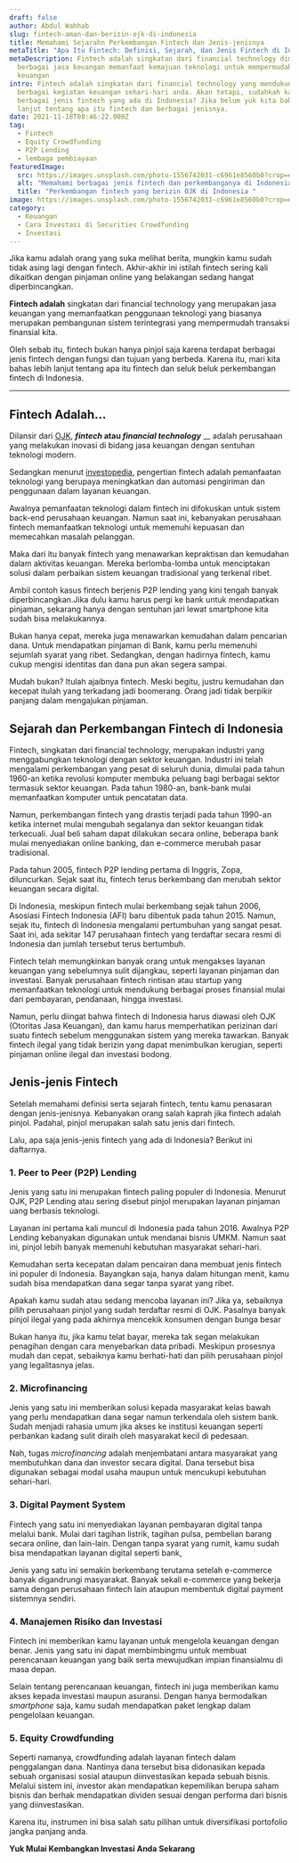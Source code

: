 ```yaml
---
draft: false
author: Abdul Wahhab
slug: fintech-aman-dan-berizin-ojk-di-indonesia
title: Memahami Sejarahn Perkembangan Fintech dan Jenis-jenisnya
metaTitle: "Apa Itu Fintech: Definisi, Sejarah, dan Jenis Fintech di Indonesia"
metaDescription: Fintech adalah singkatan dari financial technology dimana
  berbagai jasa keuangan memanfaat kemajuan teknologi untuk mempermudah proses
  keuangan
intro: Fintech adalah singkatan dari financial technology yang mendukung
  berbagai kegiatan keuangan sehari-hari anda. Akan tetapi, sudahkah kamu paham
  berbagai jenis fintech yang ada di Indonesia? Jika belum yuk kita bahas lebih
  lanjut tentang apa itu fintech dan berbagai jenisnya.
date: 2021-11-18T08:46:22.000Z
tag:
  - Fintech
  - Equity Crowdfunding
  - P2P Lending
  - lembaga pembiayaan
featuredImage:
  src: https://images.unsplash.com/photo-1556742031-c6961e8560b0?crop=entropy&cs=tinysrgb&fit=max&fm=jpg&ixid=MnwxMTc3M3wwfDF8c2VhcmNofDE0fHxmaW50ZWNofGVufDB8fHx8MTY0MDA2MjI1NA&ixlib=rb-1.2.1&q=80&w=1080
  alt: "Memahami berbagai jenis fintech dan perkembanganya di Indonesia "
  title: "Perkembangan fintech yang berizin OJK di Indonesia "
image: https://images.unsplash.com/photo-1556742031-c6961e8560b0?crop=entropy&cs=tinysrgb&fit=max&fm=jpg&ixid=MnwxMTc3M3wwfDF8c2VhcmNofDE0fHxmaW50ZWNofGVufDB8fHx8MTY0MDA2MjI1NA&ixlib=rb-1.2.1&q=80&w=1080
category:
  - Keuangan
  - Cara Investasi di Securities Crowdfunding
  - Investasi
---
```

Jika kamu adalah orang yang suka melihat berita, mungkin kamu sudah tidak asing lagi dengan fintech. Akhir-akhir ini istilah fintech sering kali dikaitkan dengan pinjaman online yang belakangan sedang hangat diperbincangkan.

**Fintech adalah** singkatan dari financial technology yang merupakan jasa keuangan yang memanfaatkan penggunaan teknologi yang biasanya merupakan pembangunan sistem terintegrasi yang mempermudah transaksi finansial kita.

Oleh sebab itu, fintech bukan hanya pinjol saja karena terdapat berbagai jenis fintech dengan fungsi dan tujuan yang berbeda. Karena itu, mari kita bahas lebih lanjut tentang apa itu fintech dan seluk beluk perkembangan fintech di Indonesia.

- - -

## Fintech Adalah...

Dilansir dari [OJK](https://sikapiuangmu.ojk.go.id/FrontEnd/CMS/Article/10468), ***fintech* atau *financial technology*** __ adalah perusahaan yang melakukan inovasi di bidang jasa keuangan dengan sentuhan teknologi modern.

Sedangkan menurut [investopedia](https://www.investopedia.com/terms/f/fintech.asp), pengertian fintech adalah pemanfaatan teknologi yang berupaya meningkatkan dan automasi pengiriman dan penggunaan dalam layanan keuangan.

Awalnya pemanfaatan teknologi dalam fintech ini difokuskan untuk sistem back-end perusahaan keuangan. Namun saat ini, kebanyakan perusahaan fintech memanfaatkan teknologi untuk memenuhi kepuasan dan memecahkan masalah pelanggan.

Maka dari itu banyak fintech yang menawarkan kepraktisan dan kemudahan dalam aktivitas keuangan. Mereka berlomba-lomba untuk menciptakan solusi dalam perbaikan sistem keuangan tradisional yang terkenal ribet.

Ambil contoh kasus fintech berjenis P2P lending yang kini tengah banyak diperbincangkan.Jika dulu kamu harus pergi ke bank untuk mendapatkan pinjaman, sekarang hanya dengan sentuhan jari lewat smartphone kita sudah bisa melakukannya.

Bukan hanya cepat, mereka juga menawarkan kemudahan dalam pencarian dana. Untuk mendapatkan pinjaman di Bank, kamu perlu memenuhi sejumlah syarat yang ribet. Sedangkan, dengan hadirnya fintech, kamu cukup mengisi identitas dan dana pun akan segera sampai.

Mudah bukan? Itulah ajaibnya fintech. Meski begitu, justru kemudahan dan kecepat itulah yang terkadang jadi boomerang. Orang jadi tidak berpikir panjang dalam mengajukan pinjaman.

## Sejarah dan Perkembangan Fintech di Indonesia

Fintech, singkatan dari financial technology, merupakan industri yang menggabungkan teknologi dengan sektor keuangan. Industri ini telah mengalami perkembangan yang pesat di seluruh dunia, dimulai pada tahun 1960-an ketika revolusi komputer membuka peluang bagi berbagai sektor termasuk sektor keuangan. Pada tahun 1980-an, bank-bank mulai memanfaatkan komputer untuk pencatatan data.

Namun, perkembangan fintech yang drastis terjadi pada tahun 1990-an ketika internet mulai mengubah segalanya dan sektor keuangan tidak terkecuali. Jual beli saham dapat dilakukan secara online, beberapa bank mulai menyediakan online banking, dan e-commerce merubah pasar tradisional.

Pada tahun 2005, fintech P2P lending pertama di Inggris, Zopa, diluncurkan. Sejak saat itu, fintech terus berkembang dan merubah sektor keuangan secara digital.

Di Indonesia, meskipun fintech mulai berkembang sejak tahun 2006, Asosiasi Fintech Indonesia (AFI) baru dibentuk pada tahun 2015. Namun, sejak itu, fintech di Indonesia mengalami pertumbuhan yang sangat pesat. Saat ini, ada sekitar 147 perusahaan fintech yang terdaftar secara resmi di Indonesia dan jumlah tersebut terus bertumbuh.

Fintech telah memungkinkan banyak orang untuk mengakses layanan keuangan yang sebelumnya sulit dijangkau, seperti layanan pinjaman dan investasi. Banyak perusahaan fintech rintisan atau startup yang memanfaatkan teknologi untuk mendukung berbagai proses finansial mulai dari pembayaran, pendanaan, hingga investasi.

Namun, perlu diingat bahwa fintech di Indonesia harus diawasi oleh OJK (Otoritas Jasa Keuangan), dan kamu harus memperhatikan perizinan dari suatu fintech sebelum menggunakan sistem yang mereka tawarkan. Banyak fintech ilegal yang tidak berizin yang dapat menimbulkan kerugian, seperti pinjaman online ilegal dan investasi bodong.

## Jenis-jenis Fintech

Setelah memahami definisi serta sejarah fintech, tentu kamu penasaran dengan jenis-jenisnya. Kebanyakan orang salah kaprah jika fintech adalah pinjol. Padahal, pinjol merupakan salah satu jenis dari fintech.

Lalu, apa saja jenis-jenis fintech yang ada di Indonesia? Berikut ini daftarnya.

### 1. Peer to Peer (P2P) Lending

Jenis yang satu ini merupakan fintech paling populer di Indonesia. Menurut OJK, P2P Lending atau sering disebut pinjol merupakan layanan pinjaman uang berbasis teknologi.

Layanan ini pertama kali muncul di Indonesia pada tahun 2016. Awalnya P2P Lending kebanyakan digunakan untuk mendanai bisnis UMKM. Namun saat ini, pinjol lebih banyak memenuhi kebutuhan masyarakat sehari-hari.

Kemudahan serta kecepatan dalam pencairan dana membuat jenis fintech ini populer di Indonesia. Bayangkan saja, hanya dalam hitungan menit, kamu sudah bisa mendapatkan dana segar tanpa syarat yang ribet.

Apakah kamu sudah atau sedang mencoba layanan ini? Jika ya, sebaiknya pilih perusahaan pinjol yang sudah terdaftar resmi di OJK. Pasalnya banyak pinjol ilegal yang pada akhirnya mencekik konsumen dengan bunga besar

Bukan hanya itu, jika kamu telat bayar, mereka tak segan melakukan penagihan dengan cara menyebarkan data pribadi. Meskipun prosesnya mudah dan cepat, sebaiknya kamu berhati-hati dan pilih perusahaan pinjol yang legalitasnya jelas.

### 2. Microfinancing

Jenis yang satu ini memberikan solusi kepada masyarakat kelas bawah yang perlu mendapatkan dana segar namun terkendala oleh sistem bank. Sudah menjadi rahasia umum jika akses ke institusi keuangan seperti perbankan kadang sulit diraih oleh masyarakat kecil di pedesaan.

Nah, tugas *microfinancing* adalah menjembatani antara masyarakat yang membutuhkan dana dan investor secara digital. Dana tersebut bisa digunakan sebagai modal usaha maupun untuk mencukupi kebutuhan sehari-hari.

### 3. Digital Payment System

Fintech yang satu ini menyediakan layanan pembayaran digital tanpa melalui bank. Mulai dari tagihan listrik, tagihan pulsa, pembelian barang secara online, dan lain-lain. Dengan tanpa syarat yang rumit, kamu sudah bisa mendapatkan layanan digital seperti bank,

Jenis yang satu ini semakin berkembang terutama setelah e-commerce banyak digandrungi masyarakat. Banyak sekali e-commerce yang bekerja sama dengan perusahaan fintech lain ataupun membentuk digital payment sistemnya sendiri.

### 4. Manajemen Risiko dan Investasi

Fintech ini memberikan kamu layanan untuk mengelola keuangan dengan benar. Jenis yang satu ini dapat membimbingmu untuk membuat perencanaan keuangan yang baik serta mewujudkan impian finansialmu di masa depan.

Selain tentang perencanaan keuangan, fintech ini juga memberikan kamu akses kepada investasi maupun asuransi. Dengan hanya bermodalkan *smartphone* saja, kamu sudah mendapatkan paket lengkap dalam pengelolaan keuangan. 

### 5. Equity Crowdfunding

Seperti namanya, crowdfunding adalah layanan fintech dalam penggalangan dana. Nantinya dana tersebut bisa didonasikan kepada sebuah organisasi sosial ataupun diinvestasikan kepada sebuah bisnis. Melalui sistem ini, investor akan mendapatkan kepemilikan berupa saham bisnis dan berhak mendapatkan dividen sesuai dengan performa dari bisnis yang diinvestasikan. 

K﻿arena itu, instrumen ini bisa salah satu pilihan untuk diversifikasi portofolio jangka panjang anda. 

**Y﻿uk Mulai Kembangkan Investasi Anda Sekarang**